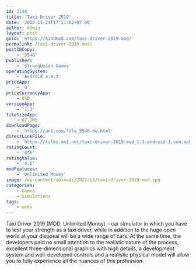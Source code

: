 ```yaml
---
id: 2248
title: 'Taxi Driver 2019'
date: '2022-11-24T17:11:02+07:00'
author: Admin
layout: post
guid: 'https://kindmod.com/taxi-driver-2019-mod/'
permalink: /taxi-driver-2019-mod/
postIDCopy:
    - '5546'
publisher:
    - 'StrongUnion Games'
operatingSystem:
    - 'Android 4.0.3'
priceApp:
    - '0'
priceCurrencyApp:
    - USD
versionApp:
    - '1.3'
fileSizeApp:
    - 67.1Mb
downloadPage:
    - 'https://an1.com/file_5546-dw.html'
directLinkFile:
    - 'https://files.an1.net/taxi-driver-2019-mod_1.3-android-1.com.apk'
ratingCount:
    - '876'
ratingValue:
    - '4.6'
modFeatures:
    - 'Unlimited Money'
image: /wp-content/uploads/2022/11/taxi-driver-2019-mod.jpg
categories:
    - Games
    - Simulations
tags:
    - mods
---
```


Taxi Driver 2019 (MOD, Unlimited Money) – car simulator in which you have to test your strength as a taxi driver, while in addition to the huge open world at your disposal will be a wide range of cars. At the same time, the developers paid no small attention to the realistic nature of the process, excellent three-dimensional graphics with high details, a development system and well-developed controls and a realistic physical model will allow you to fully experience all the nuances of this profession.